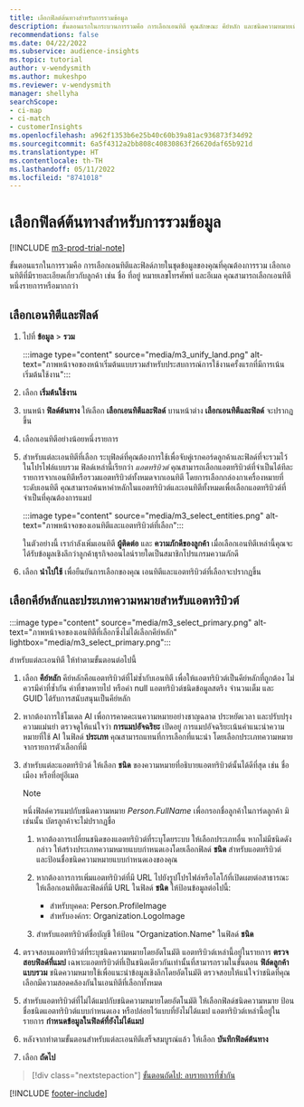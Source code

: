 ```yaml
---
title: เลือกฟิลด์ต้นทางสำหรับการรวมข้อมูล
description: ขั้นตอนแรกในกระบวนการรวมคือ การเลือกเอนทิตี คุณลักษณะ คีย์หลัก และชนิดความหมายเพื่อแมปข้อมูลกับโปรไฟล์ลูกค้าแบบรวม
recommendations: false
ms.date: 04/22/2022
ms.subservice: audience-insights
ms.topic: tutorial
author: v-wendysmith
ms.author: mukeshpo
ms.reviewer: v-wendysmith
manager: shellyha
searchScope:
- ci-map
- ci-match
- customerInsights
ms.openlocfilehash: a962f1353b6e25b40c60b39a81ac936873f34d92
ms.sourcegitcommit: 6a5f4312a2bb808c40830863f26620daf65b921d
ms.translationtype: HT
ms.contentlocale: th-TH
ms.lasthandoff: 05/11/2022
ms.locfileid: "8741018"
---
```

# <a name="select-source-fields-for-data-unification"></a>เลือกฟิลด์ต้นทางสำหรับการรวมข้อมูล

[!INCLUDE [m3-prod-trial-note](includes/m3-prod-trial-note.md)]

ขั้นตอนแรกในการรวมคือ การเลือกเอนทิตีและฟิลด์ภายในชุดข้อมูลของคุณที่คุณต้องการรวม เลือกเอนทิตีที่มีรายละเอียดเกี่ยวกับลูกค้า เช่น ชื่อ ที่อยู่ หมายเลขโทรศัพท์ และอีเมล คุณสามารถเลือกเอนทิตีหนึ่งรายการหรือมากกว่า

## <a name="select-entities-and-fields"></a>เลือกเอนทิตีและฟิลด์

1. ไปที่ **ข้อมูล** > **รวม**

   :::image type="content" source="media/m3_unify_land.png" alt-text="ภาพหน้าจอของหน้าเริ่มต้นแบบรวมสำหรับประสบการณ์การใช้งานครั้งแรกที่มีการเน้นเริ่มต้นใช้งาน":::

1. เลือก **เริ่มต้นใช้งาน**

1. บนหน้า **ฟิลด์ต้นทาง** ให้เลือก **เลือกเอนทิตีและฟิลด์** บานหน้าต่าง **เลือกเอนทิตีและฟิลด์** จะปรากฏขึ้น

1. เลือกเอนทิตีอย่างน้อยหนึ่งรายการ

1. สำหรับแต่ละเอนทิตีที่เลือก ระบุฟิลด์ที่คุณต้องการใช้เพื่อจับคู่เรกคอร์ดลูกค้าและฟิลด์ที่จะรวมไว้ในโปรไฟล์แบบรวม ฟิลด์เหล่านี้เรียกว่า *แอตทริบิวต์* คุณสามารถเลือกแอตทริบิวต์ที่จำเป็นได้ทีละรายการจากเอนทิตีหรือรวมแอตทริบิวต์ทั้งหมดจากเอนทิตี โดยการเลือกกล่องกาเครื่องหมายที่ระดับเอนทิตี คุณสามารถค้นหาคำหลักในแอตทริบิวต์และเอนทิตีทั้งหมดเพื่อเลือกแอตทริบิวต์ที่จำเป็นที่คุณต้องการแมป

   :::image type="content" source="media/m3_select_entities.png" alt-text="ภาพหน้าจอของเอนทิตีและแอตทริบิวต์ที่เลือก":::

   ในตัวอย่างนี้ เรากำลังเพิ่มเอนทิตี **ผู้ติดต่อ** และ **ความภักดีของลูกค้า** เมื่อเลือกเอนทิตีเหล่านี้คุณจะได้รับข้อมูลเชิงลึกว่าลูกค้าธุรกิจออนไลน์รายใดเป็นสมาชิกโปรแกรมความภักดี

1. เลือก **นำไปใช้** เพื่อยืนยันการเลือกของคุณ เอนทิตีและแอตทริบิวต์ที่เลือกจะปรากฏขึ้น

## <a name="select-primary-key-and-semantic-type-for-attributes"></a>เลือกคีย์หลักและประเภทความหมายสำหรับแอตทริบิวต์

   :::image type="content" source="media/m3_select_primary.png" alt-text="ภาพหน้าจอของเอนทิตีที่เลือกซึ่งไม่ได้เลือกคีย์หลัก" lightbox="media/m3_select_primary.png":::

สำหรับแต่ละเอนทิตี ให้ทำตามขั้นตอนต่อไปนี้

1. เลือก **คีย์หลัก** คีย์หลักคือแอตทริบิวต์ที่ไม่ซ้ำกับเอนทิตี เพื่อให้แอตทริบิวต์เป็นคีย์หลักที่ถูกต้อง ไม่ควรมีค่าที่ซ้ำกัน ค่าที่ขาดหายไป หรือค่า null แอตทริบิวต์ชนิดข้อมูลสตริง จำนวนเต็ม และ GUID ได้รับการสนับสนุนเป็นคีย์หลัก

1. หากต้องการใช้โมเดล AI เพื่อการคาดคะเนความหมายอย่างชาญฉลาด ประหยัดเวลา และปรับปรุงความแม่นยำ ตรวจดูให้แน่ใจว่า **การแมปอัจฉริยะ** เปิดอยู่ การแมปอัจฉริยะเน้นคำแนะนำความหมายที่ใช้ AI ในฟิลด์ **ประเภท** คุณสามารถแทนที่การเลือกที่แนะนำ โดยเลือกประเภทความหมายจากรายการตัวเลือกที่มี

1. สำหรับแต่ละแอตทริบิวต์ ให้เลือก **ชนิด** ของความหมายที่อธิบายแอตทริบิวต์นั้นได้ดีที่สุด เช่น ชื่อ เมือง หรือที่อยู่อีเมล

   > [!NOTE]
   > หนึ่งฟิลด์ควรแมปกับชนิดความหมาย *Person.FullName* เพื่อกรอกชื่อลูกค้าในการ์ดลูกค้า มิเช่นนั้น บัตรลูกค้าจะไม่ปรากฏชื่อ

   1. หากต้องการเปลี่ยนชนิดของแอตทริบิวต์ที่ระบุโดยระบบ ให้เลือกประเภทอื่น หากไม่มีชนิดดังกล่าว ให้สร้างประเภทความหมายแบบกำหนดเองโดยเลือกฟิลด์ **ชนิด** สำหรับแอตทริบิวต์ และป้อนชื่อชนิดความหมายแบบกำหนดเองของคุณ

   1. หากต้องการการเพิ่มแอตทริบิวต์ที่มี URL ไปยังรูปโปรไฟล์หรือโลโก้ที่เปิดเผยต่อสาธารณะ ให้เลือกเอนทิตีและฟิลด์ที่มี URL ในฟิลด์ **ชนิด** ให้ป้อนข้อมูลต่อไปนี้:
      - สำหรับบุคคล: Person.ProfileImage
      - สำหรับองค์กร: Organization.LogoImage

   1. สำหรับแอตทริบิวต์ชื่อบัญชี ให้ป้อน "Organization.Name" ในฟิลด์ **ชนิด**

1. ตรวจสอบแอตทริบิวต์ที่ระบุชนิดความหมายโดยอัตโนมัติ แอตทริบิวต์เหล่านี้อยู่ในรายการ **ตรวจสอบฟิลด์ที่แมป** เฉพาะแอตทริบิวต์ที่เป็นชนิดเดียวกันเท่านั้นที่สามารถรวมในขั้นตอน **ฟิล์ดลูกค้าแบบรวม** ชนิดความหมายใช้เพื่อแนะนำข้อมูลเชิงลึกโดยอัตโนมัติ ตรวจสอบให้แน่ใจว่าชนิดที่คุณเลือกมีความสอดคล้องกันในเอนทิตีที่เลือกทั้งหมด

1. สำหรับแอตทริบิวต์ที่ไม่ได้แมปกับชนิดความหมายโดยอัตโนมัติ ให้เลือกฟิลด์ชนิดความหมาย ป้อนชื่อชนิดแอตทริบิวต์แบบกำหนดเอง หรือปล่อยไว้แบบที่ยังไม่ได้แมป แอตทริบิวต์เหล่านี้อยู่ในรายการ **กำหนดข้อมูลในฟิลด์ที่ยังไม่ได้แมป**

1. หลังจากทำตามขั้นตอนสำหรับแต่ละเอนทิตีเสร็จสมบูรณ์แล้ว ให้เลือก **บันทึกฟิลด์ต้นทาง**

1. เลือก **ถัดไป**

> [!div class="nextstepaction"]
> [ขั้นตอนถัดไป: ลบรายการที่ซ้ำกัน](remove-duplicates.md)

[!INCLUDE [footer-include](includes/footer-banner.md)]
